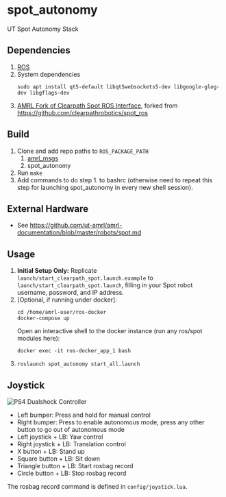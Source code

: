 # spot_autonomy

UT Spot Autonomy Stack

## Dependencies
1. [ROS](http://wiki.ros.org/ROS/Installation)
1. System dependencies
    ```
    sudo apt install qt5-default libqt5websockets5-dev libgoogle-glog-dev libgflags-dev
    ```
1. [AMRL Fork of Clearpath Spot ROS Interface](https://github.com/ut-amrl/spot_ros), forked from https://github.com/clearpathrobotics/spot_ros

## Build
1. Clone and add repo paths to `ROS_PACKAGE_PATH`
    1.  [amrl_msgs](https://github.com/ut-amrl/amrl_msgs)
    1.  spot_autonomy 
1. Run `make`
1. Add commands to do step 1. to bashrc (otherwise need to repeat this step for launching spot_autonomy in every new shell session).

## External Hardware
* See https://github.com/ut-amrl/amrl-documentation/blob/master/robots/spot.md


## Usage

1. **Initial Setup Only:** Replicate `launch/start_clearpath_spot.launch.example` to `launch/start_clearpath_spot.launch`, filling in your Spot robot username, password, and IP address.
2. [Optional, if running under docker]:
    ```
    cd /home/amrl-user/ros-docker
    docker-compose up
    ```
    Open an interactive shell to the docker instance (run any ros/spot modules here):
    ```
    docker exec -it ros-docker_app_1 bash
    ```
4. `roslaunch spot_autonomy start_all.launch`

## Joystick

![PS4 Dualshock Controller](https://upload.wikimedia.org/wikipedia/commons/thumb/5/59/DualShock_4.jpg/271px-DualShock_4.jpg)

* Left bumper: Press and hold for manual control
* Right bumper: Press to enable autonomous mode, press any other button to go out of autonomous mode
* Left joystick + LB: Yaw control
* Right joystick + LB: Translation control
* X button + LB: Stand up
* Square button + LB: Sit down
* Triangle button + LB: Start rosbag record
* Circle button + LB: Stop rosbag record

The rosbag record command is defined in `config/joystick.lua`.
